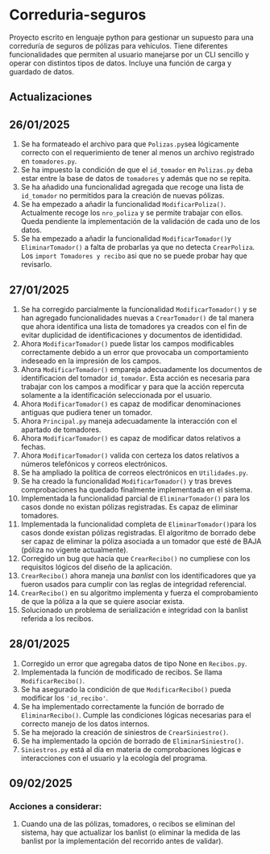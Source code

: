 # Correduria-seguros
Proyecto escrito en lenguaje python para gestionar un supuesto para una correduría de seguros de pólizas para vehículos.
Tiene diferentes funcionalidades que permiten al usuario manejarse por un CLI sencillo y operar con distintos tipos de datos.
Incluye una función de carga y guardado de datos.


## Actualizaciones

## 26/01/2025
1. Se ha formateado el archivo para que `Polizas.py`sea lógicamente correcto con el requerimiento de tener al menos un archivo registrado 
en `tomadores.py`. 
2. Se ha impuesto la condición de que el `id_tomador` en `Polizas.py` deba estar entre la base de datos de `tomadores` y además que no se repita. 
3. Se ha añadido una funcionalidad agregada que recoge una lista de `id_tomador` no permitidos para la creación de nuevas pólizas.
4. Se ha empezado a añadir la funcionalidad `ModificarPoliza()`. Actualmente recoge los `nro_poliza` y se permite trabajar con ellos. Queda
pendiente la implementación de la validación de cada uno de los datos.
5. Se ha empezado a añadir la funcionalidad `ModificarTomador()`y `EliminarTomador()` a falta de probarlas ya que no detecta `CrearPoliza`. Los `import Tomadores y recibo` asi que no se puede probar hay que revisarlo.

## 27/01/2025
1. Se ha corregido parcialmente la funcionalidad `ModificarTomador()` y se han agregado funcionalidades nuevas a `CrearTomador()` de tal manera que ahora identifica una lista de tomadores ya creados con el fin de evitar duplicidad de identificaciones y documentos de identididad. 
2. Ahora `ModificarTomador()` puede listar los campos modificables correctamente debido a un error que provocaba un comportamiento indeseado en la impresión de los campos. 
3. Ahora `ModificarTomador()` empareja adecuadamente los documentos de identificacion del tomador `id_tomador`. Esta acción es necesaria para trabajar con los campos a modificar y para que la acción repercuta solamente a la identificación seleccionada por el usuario. 
4. Ahora `ModificarTomador()` es capaz de modificar denominaciones antiguas que pudiera tener un tomador.
5. Ahora `Principal.py` maneja adecuadamente la interacción con el apartado de tomadores.
6. Ahora `ModificarTomador()` es capaz de modificar datos relativos a fechas.
7. Ahora `ModificarTomador()` valida con certeza los datos relativos a números telefónicos y correos electrónicos.
8. Se ha ampliado la política de correos electrónicos en `Utilidades.py`.
9. Se ha creado la funcionalidad `ModificarTomador()` y tras breves comprobaciones ha quedado finalmente implementada en el sistema.
10. Implementada la funcionalidad parcial de `EliminarTomador()` para los casos donde no existan pólizas registradas. Es capaz de eliminar tomadores.
11. Implementada la funcionalidad completa de `EliminarTomador()`para los casos donde existan pólizas registradas. El algoritmo de borrado debe ser capaz de eliminar la póliza asociada a un tomador que esté de BAJA (póliza no vigente actualmente).
12. Corregido un bug que hacía que `CrearRecibo()` no cumpliese con los requisitos lógicos del diseño de la aplicación.
13. `CrearRecibo()` ahora maneja una <i>banlist</i> con los identificadores que ya fueron usados para cumplir con las reglas de integridad referencial.
14. `CrearRecibo()` en su algoritmo implementa y fuerza el comprobamiento de que la póliza a la que se quiere asociar exista. 
15. Solucionado un problema de serialización e integridad con la banlist referida a los recibos.
## 28/01/2025
1. Corregido un error que agregaba datos de tipo None en `Recibos.py`. 
2. Implementada la función de modificado de recibos. Se llama `ModificarRecibo()`.
3. Se ha asegurado la condición de que `ModificarRecibo()` pueda modificar los `'id_recibo'`. 
4. Se ha implementado correctamente la función de borrado de `EliminarRecibo()`. Cumple las condiciones lógicas necesarias para el correcto manejo de los datos internos.
5. Se ha mejorado la creación de siniestros de `CrearSiniestro()`.
6. Se ha implementado la opción de borrado de `EliminarSiniestro()`. 
7. `Siniestros.py` está al día en materia de comprobaciones lógicas e interacciones con el usuario y la ecología del programa.

## 09/02/2025
### Acciones a considerar:
1. Cuando una de las pólizas, tomadores, o recibos se eliminan del sistema, hay que actualizar los banlist (o eliminar la medida de las banlist por la implementación del recorrido antes de validar).